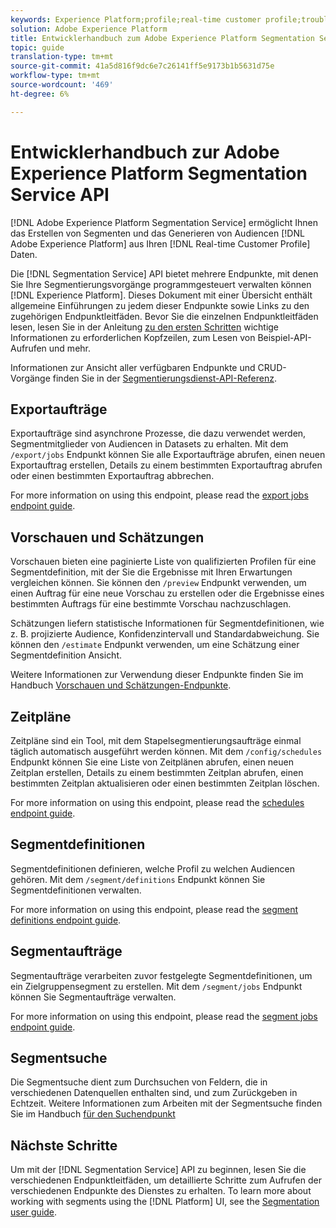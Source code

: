 ```yaml
---
keywords: Experience Platform;profile;real-time customer profile;troubleshooting;API
solution: Adobe Experience Platform
title: Entwicklerhandbuch zum Adobe Experience Platform Segmentation Service
topic: guide
translation-type: tm+mt
source-git-commit: 41a5d816f9dc6e7c26141ff5e9173b1b5631d75e
workflow-type: tm+mt
source-wordcount: '469'
ht-degree: 6%

---
```



# Entwicklerhandbuch zur Adobe Experience Platform Segmentation Service API

[!DNL Adobe Experience Platform Segmentation Service] ermöglicht Ihnen das Erstellen von Segmenten und das Generieren von Audiencen [!DNL Adobe Experience Platform] aus Ihren [!DNL Real-time Customer Profile] Daten.

Die [!DNL Segmentation Service] API bietet mehrere Endpunkte, mit denen Sie Ihre Segmentierungsvorgänge programmgesteuert verwalten können [!DNL Experience Platform]. Dieses Dokument mit einer Übersicht enthält allgemeine Einführungen zu jedem dieser Endpunkte sowie Links zu den zugehörigen Endpunktleitfäden. Bevor Sie die einzelnen Endpunktleitfäden lesen, lesen Sie in der Anleitung [zu den ersten Schritten](getting-started.md) wichtige Informationen zu erforderlichen Kopfzeilen, zum Lesen von Beispiel-API-Aufrufen und mehr.

Informationen zur Ansicht aller verfügbaren Endpunkte und CRUD-Vorgänge finden Sie in der [Segmentierungsdienst-API-Referenz](https://www.adobe.io/apis/experienceplatform/home/api-reference.html#!acpdr/swagger-specs/segmentation.yaml).

## Exportaufträge

Exportaufträge sind asynchrone Prozesse, die dazu verwendet werden, Segmentmitglieder von Audiencen in Datasets zu erhalten. Mit dem `/export/jobs` Endpunkt können Sie alle Exportaufträge abrufen, einen neuen Exportauftrag erstellen, Details zu einem bestimmten Exportauftrag abrufen oder einen bestimmten Exportauftrag abbrechen.

For more information on using this endpoint, please read the [export jobs endpoint guide](./export-jobs.md).

## Vorschauen und Schätzungen

Vorschauen bieten eine paginierte Liste von qualifizierten Profilen für eine Segmentdefinition, mit der Sie die Ergebnisse mit Ihren Erwartungen vergleichen können. Sie können den `/preview` Endpunkt verwenden, um einen Auftrag für eine neue Vorschau zu erstellen oder die Ergebnisse eines bestimmten Auftrags für eine bestimmte Vorschau nachzuschlagen.

Schätzungen liefern statistische Informationen für Segmentdefinitionen, wie z. B. projizierte Audience, Konfidenzintervall und Standardabweichung. Sie können den `/estimate` Endpunkt verwenden, um eine Schätzung einer Segmentdefinition Ansicht.

Weitere Informationen zur Verwendung dieser Endpunkte finden Sie im Handbuch [Vorschauen und Schätzungen-Endpunkte](./previews-and-estimates.md).

## Zeitpläne

Zeitpläne sind ein Tool, mit dem Stapelsegmentierungsaufträge einmal täglich automatisch ausgeführt werden können. Mit dem `/config/schedules` Endpunkt können Sie eine Liste von Zeitplänen abrufen, einen neuen Zeitplan erstellen, Details zu einem bestimmten Zeitplan abrufen, einen bestimmten Zeitplan aktualisieren oder einen bestimmten Zeitplan löschen.

For more information on using this endpoint, please read the [schedules endpoint guide](./schedules.md).

## Segmentdefinitionen

Segmentdefinitionen definieren, welche Profil zu welchen Audiencen gehören. Mit dem `/segment/definitions` Endpunkt können Sie Segmentdefinitionen verwalten.

For more information on using this endpoint, please read the [segment definitions endpoint guide](./segment-definitions.md).

## Segmentaufträge

Segmentaufträge verarbeiten zuvor festgelegte Segmentdefinitionen, um ein Zielgruppensegment zu erstellen. Mit dem `/segment/jobs` Endpunkt können Sie Segmentaufträge verwalten.

For more information on using this endpoint, please read the [segment jobs endpoint guide](./segment-jobs.md).

## Segmentsuche

Die Segmentsuche dient zum Durchsuchen von Feldern, die in verschiedenen Datenquellen enthalten sind, und zum Zurückgeben in Echtzeit. Weitere Informationen zum Arbeiten mit der Segmentsuche finden Sie im Handbuch [für den Suchendpunkt](segment-search.md)

## Nächste Schritte

Um mit der [!DNL Segmentation Service] API zu beginnen, lesen Sie die verschiedenen Endpunktleitfäden, um detaillierte Schritte zum Aufrufen der verschiedenen Endpunkte des Dienstes zu erhalten. To learn more about working with segments using the [!DNL Platform] UI, see the [Segmentation user guide](../ui/overview.md).